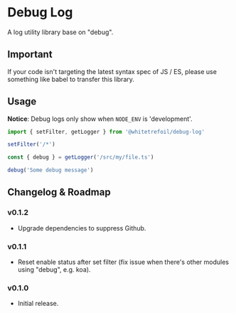 Debug Log
=====================================================

A log utility library base on "debug".

Important
---------

If your code isn't targeting the latest syntax spec of JS / ES,
please use something like babel to transfer this library.

Usage
-----

**Notice**: Debug logs only show when `NODE_ENV` is 'development'.

```typescript
import { setFilter, getLogger } from '@whitetrefoil/debug-log'

setFilter('/*')

const { debug } = getLogger('/src/my/file.ts')

debug('Some debug message')
```

Changelog & Roadmap
-------------------

### v0.1.2

* Upgrade dependencies to suppress Github.

### v0.1.1

* Reset enable status after set filter (fix issue when there's other modules using "debug", e.g. koa).

### v0.1.0

* Initial release.
